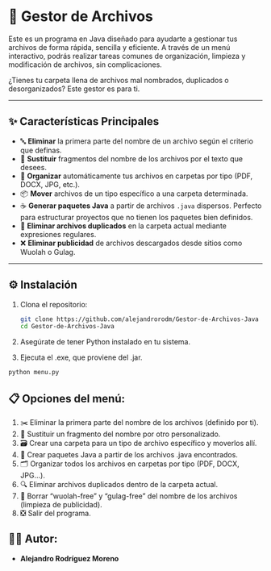 # 📂 Gestor de Archivos

Este es un programa en Java diseñado para ayudarte a gestionar tus archivos de forma rápida, sencilla y eficiente. A través de un menú interactivo, podrás realizar tareas comunes de organización, limpieza y modificación de archivos, sin complicaciones.

¿Tienes tu carpeta llena de archivos mal nombrados, duplicados o desorganizados? Este gestor es para ti.

---

## ✨ Características Principales

- 🔤 **Eliminar** la primera parte del nombre de un archivo según el criterio que definas.
- 🔁 **Sustituir** fragmentos del nombre de los archivos por el texto que desees.
- 📁 **Organizar** automáticamente tus archivos en carpetas por tipo (PDF, DOCX, JPG, etc.).
- 📦 **Mover** archivos de un tipo específico a una carpeta determinada.
- ☕ **Generar paquetes Java** a partir de archivos `.java` dispersos. Perfecto para estructurar proyectos que no tienen los paquetes bien definidos.
- 📑 **Eliminar archivos duplicados** en la carpeta actual mediante expresiones regulares.
- ❌ **Eliminar publicidad** de archivos descargados desde sitios como Wuolah o Gulag.

---

## ⚙️ Instalación

1. Clona el repositorio:
   ```bash
   git clone https://github.com/alejandrorodm/Gestor-de-Archivos-Java
   cd Gestor-de-Archivos-Java
   
2. Asegúrate de tener Python instalado en tu sistema.

3. Ejecuta el .exe, que proviene del .jar.

```bash
python menu.py
```

## 📋 Opciones del menú:

1. ✂️ Eliminar la primera parte del nombre de los archivos (definido por ti).
2. 🔧 Sustituir un fragmento del nombre por otro personalizado.
3. 🗃️ Crear una carpeta para un tipo de archivo específico y moverlos allí.
4. 🧱 Crear paquetes Java a partir de los archivos .java encontrados.
5. 🗂️ Organizar todos los archivos en carpetas por tipo (PDF, DOCX, JPG...).
6. 🔍 Eliminar archivos duplicados dentro de la carpeta actual.
7. 🧹 Borrar “wuolah-free” y “gulag-free” del nombre de los archivos (limpieza de publicidad).
8. ❎ Salir del programa.

## 👨‍💻 Autor:

- **Alejandro Rodríguez Moreno**


